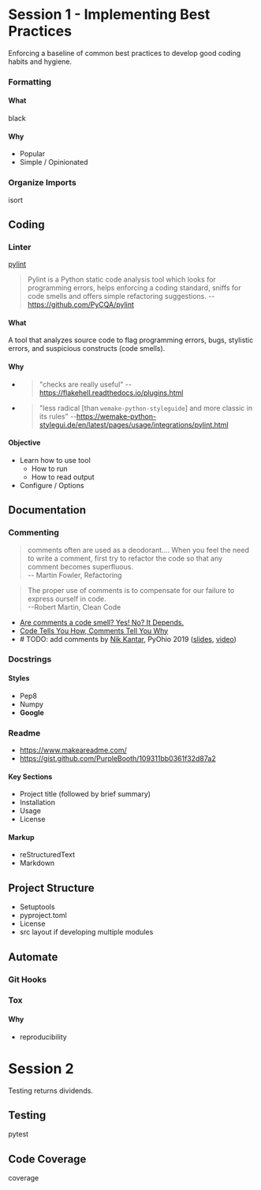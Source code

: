 # Session 1 - Implementing Best Practices
Enforcing a baseline of common best practices to develop good coding habits and hygiene.

### Formatting
#### What
black
#### Why
* Popular
* Simple / Opinionated

### Organize Imports
isort

## Coding
### Linter
[pylint](https://www.pylint.org/)
> Pylint is a Python static code analysis tool which looks for programming errors, helps enforcing a coding standard, sniffs for code smells and offers simple refactoring suggestions. --https://github.com/PyCQA/pylint
#### What
A tool that analyzes source code to flag programming errors, bugs, stylistic errors, and suspicious constructs (code smells).
#### Why
* > "checks are really useful" --https://flakehell.readthedocs.io/plugins.html
* > "less radical [than `wemake-python-styleguide`] and more classic in its rules" --https://wemake-python-stylegui.de/en/latest/pages/usage/integrations/pylint.html

#### Objective
* Learn how to use tool
	* How to run
	* How to read output
* Configure / Options

## Documentation

### Commenting
> comments often are used as a deodorant.... When you feel the need to write a comment, first try to refactor the code so that any  
comment becomes superfluous. <br/>-- Martin Fowler, Refactoring

> The proper use of comments is to compensate for our failure to express ourself in code. <br/>--Robert Martin, Clean Code

* [Are comments a code smell? Yes! No? It Depends.](https://pragtob.wordpress.com/2017/11/14/are-comments-a-code-smell-yes-no-it-depends/)
* [Code Tells You How, Comments Tell You Why](https://blog.codinghorror.com/code-tells-you-how-comments-tell-you-why/)
* \# TODO: add comments by [Nik Kantar](https://www.nkantar.com), PyOhio 2019 ([slides](https://github.com/nkantar/talks/tree/master/todo_add_comments/2019_07_pyohio), [video](https://www.youtube.com/watch?v=Y3eKG3mpj_E))


### Docstrings
#### Styles
* Pep8
* Numpy
* **Google**

### Readme
* https://www.makeareadme.com/
* https://gist.github.com/PurpleBooth/109311bb0361f32d87a2

#### Key Sections
* Project title (followed by brief summary)
* Installation
* Usage
* License

#### Markup
* reStructuredText
* Markdown

## Project Structure
* Setuptools
* pyproject.toml
* License
* src layout
   if developing multiple modules

## Automate

### Git Hooks

### Tox

#### Why
* reproducibility

# Session 2
Testing returns dividends.

## Testing
pytest

## Code Coverage
coverage
<!--stackedit_data:
eyJoaXN0b3J5IjpbLTEzNzg5MzY3MDQsLTkxNTU0NTMwOSwxMj
Q5OTU1NzQ3LDE5MzM3MzUyMTksNDg3Njg0MzE4LDE4NjY2OTEw
MDksLTIxMzk0NzcxMzgsLTIxMDU1MzgxNzMsLTg5NDg4MTUyMy
wxMzE5NjkwNDg0LDQ5NTk5NTExNSwxNzY5NDExODg5LC01NDI0
MzUwNzddfQ==
-->